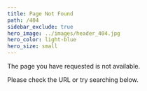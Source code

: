```yaml
---
title: Page Not Found
path: /404
sidebar_exclude: true
hero_image: ../images/header_404.jpg
hero_color: light-blue
hero_size: small
---
```

The page you have requested is not available.

Please check the URL or try searching below.